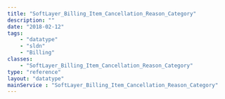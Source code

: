 ```yaml
---
title: "SoftLayer_Billing_Item_Cancellation_Reason_Category"
description: ""
date: "2018-02-12"
tags:
    - "datatype"
    - "sldn"
    - "Billing"
classes:
    - "SoftLayer_Billing_Item_Cancellation_Reason_Category"
type: "reference"
layout: "datatype"
mainService : "SoftLayer_Billing_Item_Cancellation_Reason_Category"
---
```

